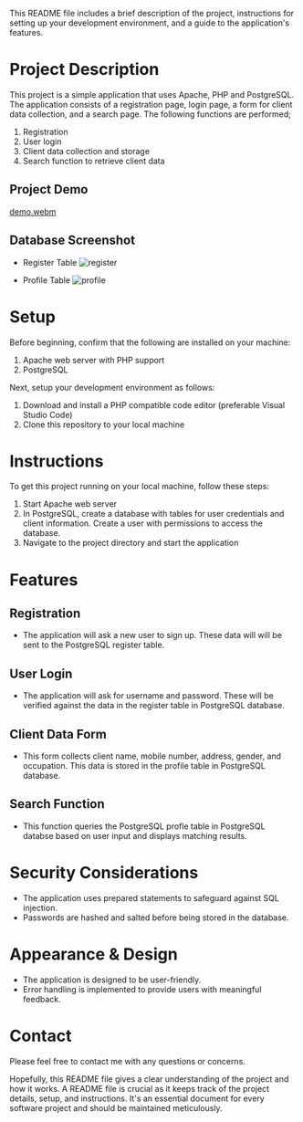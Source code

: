 This README file includes a brief description of the project, instructions for setting up your development environment, and a guide to the application's features.

# Project Description
This project is a simple application that uses Apache, PHP and PostgreSQL. The application consists of a registration page, login page, a form for client data collection, and a search page. The following functions are performed;


1. Registration
2. User login
3. Client data collection and storage
4. Search function to retrieve client data

## Project Demo

[demo.webm](https://github.com/DevBarham/user-data/assets/62616273/e65babf5-1b40-4ae6-8c5f-4b521050894c)


## Database Screenshot

- Register Table
![register](https://github.com/DevBarham/user-data/assets/62616273/7fbebc3e-6067-44a2-9230-eb436bc31fd5)


- Profile Table
![profile](https://github.com/DevBarham/user-data/assets/62616273/795b8c18-f4fc-46a3-8e8f-72909f029ade)


# Setup

Before beginning, confirm that the following are installed on your machine:

1. Apache web server with PHP support
2. PostgreSQL

Next, setup your development environment as follows:

1. Download and install a PHP compatible code editor (preferable Visual Studio Code)
2. Clone this repository to your local machine

# Instructions 

To get this project running on your local machine, follow these steps:

1. Start Apache web server
2. In PostgreSQL, create a database with tables for user credentials and client information. Create a user with permissions to access the database.
3. Navigate to the project directory and start the application 

# Features

## Registration
- The application will ask a new user to sign up. These data will will be sent to the PostgreSQL register table.

## User Login
- The application will ask for username and password. These will be verified against the data in the register table in PostgreSQL database.

## Client Data Form
- This form collects client name, mobile number, address, gender, and occupation. This data is stored in the profile table in PostgreSQL database.

## Search Function
- This function queries the PostgreSQL profle table in PostgreSQL databse based on user input and displays matching results.

# Security Considerations
- The application uses prepared statements to safeguard against SQL injection.
- Passwords are hashed and salted before being stored in the database.

# Appearance & Design
- The application is designed to be user-friendly.
- Error handling is implemented to provide users with meaningful feedback.

# Contact
Please feel free to contact me with any questions or concerns.

Hopefully, this README file gives a clear understanding of the project and how it works. A README file is crucial as it keeps track of the project details, setup, and instructions. It's an essential document for every software project and should be maintained meticulously.
